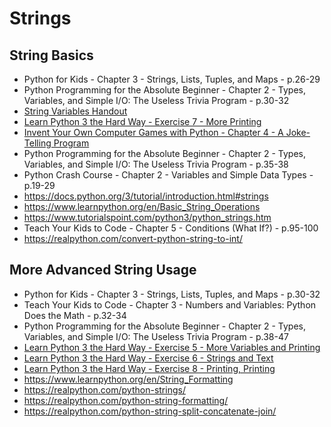 # Strings

String Basics
-------------
- Python for Kids - Chapter 3 - Strings, Lists, Tuples, and Maps - p.26-29
- Python Programming for the Absolute Beginner - Chapter 2 - Types, Variables, and Simple I/O: The Useless Trivia Program - p.30-32
- [String Variables Handout](https://docs.google.com/document/d/1DuvhDMTJ8DBOG80GezlK48zhYxZtfS_SKEhYLcb-XYU/)
- [Learn Python 3 the Hard Way - Exercise 7 - More Printing](https://learnpythonthehardway.org/python3/ex7.html)
- [Invent Your Own Computer Games with Python - Chapter 4 - A Joke-Telling Program](http://inventwithpython.com/invent4thed/chapter4.html)
- Python Programming for the Absolute Beginner - Chapter 2 - Types, Variables, and Simple I/O: The Useless Trivia Program - p.35-38
- Python Crash Course - Chapter 2 - Variables and Simple Data Types - p.19-29
- <https://docs.python.org/3/tutorial/introduction.html#strings>
- <https://www.learnpython.org/en/Basic_String_Operations>
- <https://www.tutorialspoint.com/python3/python_strings.htm>
- Teach Your Kids to Code - Chapter 5 - Conditions (What If?) - p.95-100
- <https://realpython.com/convert-python-string-to-int/>

More Advanced String Usage
--------------------------
- Python for Kids - Chapter 3 - Strings, Lists, Tuples, and Maps - p.30-32
- Teach Your Kids to Code - Chapter 3 - Numbers and Variables: Python Does the Math - p.32-34
- Python Programming for the Absolute Beginner - Chapter 2 - Types, Variables, and Simple I/O: The Useless Trivia Program - p.38-47
- [Learn Python 3 the Hard Way - Exercise 5 - More Variables and Printing](https://learnpythonthehardway.org/python3/ex5.html)
- [Learn Python 3 the Hard Way - Exercise 6 - Strings and Text](https://learnpythonthehardway.org/python3/ex6.html)
- [Learn Python 3 the Hard Way - Exercise 8 - Printing, Printing](https://learnpythonthehardway.org/python3/ex8.html)
- <https://www.learnpython.org/en/String_Formatting>
- <https://realpython.com/python-strings/>
- <https://realpython.com/python-string-formatting/>
- <https://realpython.com/python-string-split-concatenate-join/>